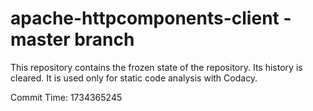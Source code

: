 # apache-httpcomponents-client - master branch

This repository contains the frozen state of the repository.
Its history is cleared. It is used only for static code
analysis with Codacy.

Commit Time: 1734365245